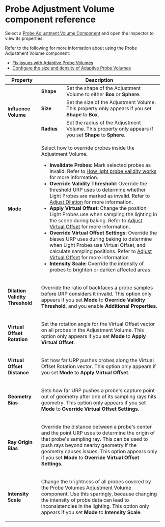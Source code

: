 # Probe Adjustment Volume component reference

Select a [Probe Adjustment Volume Component](probevolumes-fixissues.md#add-a-probe-adjustment-volume-component) and open the Inspector to view its properties.

Refer to the following for more information about using the Probe Adjustment Volume component:

- [Fix issues with Adaptive Probe Volumes](probevolumes-fixissues.md)
- [Configure the size and density of Adaptive Probe Volumes](probevolumes-changedensity.md)

<table>
    <thead>
        <tr>
            <th><strong>Property</strong></th>
            <th colspan="2"><strong>Description</strong></th>
        </tr>
    </thead>
    <tbody>
        <tr>
            <td rowspan="4"><strong>Influence Volume</strong></td>
        </tr>
        <tr>
            <td><strong>Shape</strong></td>
            <td>Set the shape of the Adjustment Volume to either <strong>Box</strong> or <strong>Sphere</strong>.</td>
        </tr>
        <tr>
            <td><strong>Size</strong></td>
            <td>Set the size of the Adjustment Volume. This property only appears if you set <strong>Shape</strong> to <strong>Box</strong>. </td>
        </tr>
        <tr>
            <td><strong>Radius</strong></td>
            <td>Set the radius of the Adjustment Volume. This property only appears if you set <strong>Shape</strong> to <strong>Sphere</strong>.</td>
        </tr>
        <tr>
            <td><strong>Mode</strong></td>
            <td colspan="2">
                <p>Select how to override probes inside the Adjustment Volume.</p>
                <ul>
                    <li><strong>Invalidate Probes:</strong> Mark selected probes as invalid. Refer to <a href="probevolumes-fixissues.md#how-light-probe-validity-works">How light probe validity works</a> for more information.</li>
                    <li><strong>Override Validity Threshold:</strong> Override the threshold URP uses to determine whether Light Probes are marked as invalid. Refer to <a href="probevolumes-fixissues.md#adjust-dilation">Adjust Dilation</a> for more information.</li>
                    <li><strong>Apply Virtual Offset:</strong> Change the position Light Probes use when sampling the lighting in the scene during baking. Refer to <a href="probevolumes-fixissues.md#adjust-virtual-offset">Adjust Virtual Offset</a> for more information.</li>
                    <li><strong>Override Virtual Offset Settings:</strong> Override the biases URP uses during baking to determine when Light Probes use Virtual Offset, and calculate sampling positions. Refer to <a href="probevolumes-fixissues.md#adjust-virtual-offset">Adjust Virtual Offset</a> for more information</li>
                    <li><strong>Intensity Scale:</strong> Override the intensity of probes to brighten or darken affected areas.</li>
                </ul>
            </td>
        </tr>
        <tr>
            <td><strong>Dilation Validity Threshold</strong></td>
            <td colspan="2">
                <p>Override the ratio of backfaces a probe samples before URP considers it invalid. This option only appears if you set <b>Mode</b> to <b>Override Validity Threshold</b>, and you enable <b>Additional Properties</b>.</p>
            </td>
        </tr>
        <tr>
            <td><strong>Virtual Offset Rotation</strong></td>
            <td colspan="2">
                <p>Set the rotation angle for the Virtual Offset vector on all probes in the Adjustment Volume. This option only appears if you set <b>Mode</b> to <b>Apply Virtual Offset</b>.</p>
            </td>
        </tr>
        <tr>
            <td><strong>Virtual Offset Distance</strong></td>
            <td colspan="2">
                <p>Set how far URP pushes probes along the Virtual Offset Rotation vector. This option only appears if you set <b>Mode</b> to <b>Apply Virtual Offset</b>.</p>
            </td>
        </tr>
        <tr>
            <td><strong>Geometry Bias</strong></td>
            <td colspan="2">
                <p>Sets how far URP pushes a probe's capture point out of geometry after one of its sampling rays hits geometry. This option only appears if you set <b>Mode</b> to <b>Override Virtual Offset Settings</b>.</p>
            </td>
        </tr>
        <tr>
            <td><strong>Ray Origin Bias</strong></td>
            <td colspan="2"><p>Override the distance between a probe's center and the point URP uses to determine the origin of that probe's sampling ray. This can be used to push rays beyond nearby geometry if the geometry causes issues. This option appears only if you set <b>Mode</b> to <b>Override Virtual Offset Settings</b>.</p>   
            </td>
        </tr>
        <tr>
            <td><strong>Intensity Scale</strong></td>
            <td colspan="2">
                <p>Change the brightness of all probes covered by the Probe Volumes Adjustment Volume component. Use this sparingly, because changing the intensity of probe data can lead to inconsistencies in the lighting. This option only appears if you set <strong>Mode</strong> to <strong>Intensity Scale</strong>.</p>
            </td>
        </tr>
    </tbody>
</table>

